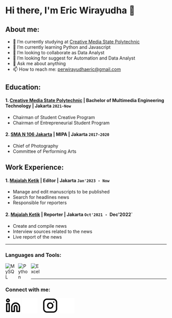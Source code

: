 # Hi there, I'm Eric Wirayudha 👋
## About me:
- 🔭 I’m currently studying at [Creative Media State Polytechnic](https://polimedia.ac.id/)
- 🌱 I’m currently learning Python and Javascript
- 👯 I’m looking to collaborate as Data Analyst
- 🤔 I’m looking for suggest for Automation and Data Analyst
- 💬 Ask me about anything
- 📫 How to reach me: perwirayudhaeric@gmail.com

## Education:

#### 1. [Creative Media State Polytechnic](https://polimedia.ac.id/) | Bachelor of Multimedia Engineering Technology | Jakarta `2021-Now`
   - Chairman of Student Creative Program
   - Chairman of Entrepreneurial Student Program
 #### 2. [SMA N 106 Jakarta](http://www.smanegeri106jakarta.sch.id/) | MIPA | Jakarta `2017-2020`
   - Chief of Photography
   - Committee of Performing Arts

## Work Experience:
#### 1. [Majalah Ketik](https://majalahketik.com/) | Editor | Jakarta `Jan'2023 - Now`
   - Manage and edit manuscripts to be published
   - Search for headlines news 
   - Responsible for reporters
#### 2. [Majalah Ketik](https://majalahketik.com/) | Reporter | Jakarta `Oct'2021 - `Dec'2022`
   - Create and compile news
   - Interview sources related to the news
   - Live report of the news 
---

### Languages and Tools:

[<img align="left" alt="MySQL" width="30px" src="https://cdn.jsdelivr.net/gh/devicons/devicon/icons/mysql/mysql-original.svg" style="padding-right:10px;" />][webdev]
[<img align="left" alt="Python" width="30px" src="https://upload.wikimedia.org/wikipedia/commons/thumb/c/c3/Python-logo-notext.svg/110px-Python-logo-notext.svg.png?20100317150552" style="padding-right:10px;" />][webdev]
[<img align="left" alt="Excel" width="30px" src="https://is2-ssl.mzstatic.com/image/thumb/Purple126/v4/a8/fd/5a/a8fd5a84-c6f1-355f-3b9f-6e86598efaa3/XCEL.png/1200x630bb.png" style="padding-right:10px;" />][webdev]

<br />
<br />

---
### Connect with me:

[![website](./img/linkedin-light.svg)](https://www.linkedin.com/in/eric-wirayudha-56396b16b/#gh-light-mode-only)
[![website](./img/linkedin-dark.svg)](https://www.linkedin.com/in/eric-wirayudha-56396b16b/#gh-dark-mode-only)
&nbsp;&nbsp;
[![website](./img/instagram-light.svg)](https://instagram.com/perwirayudhaeric#gh-light-mode-only)
[![website](./img/instagram-dark.svg)](https://instagram.com/perwirayudhaeric#gh-dark-mode-only)



[webdev]: https://github.com/vincentwidyan/vincentwidyan
